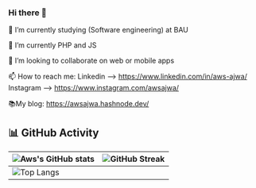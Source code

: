 ### Hi there 👋

🔭 I’m currently studying (Software engineering) at BAU

🌱 I’m currently PHP and JS

👯 I’m looking to collaborate on web or mobile apps

📫 How to reach me: Linkedin --> https://www.linkedin.com/in/aws-ajwa/ 
                    Instagram --> https://www.instagram.com/awsajwa/
                    
📚My blog: https://awsajwa.hashnode.dev/



<!--

Here are some ideas to get you started:

- 🔭 I’m currently working on ...
- 🌱 I’m currently learning ...
- 👯 I’m looking to collaborate on ...
- 🤔 I’m looking for help with ...
- 💬 Ask me about ...
- 📫 How to reach me: ...
- 😄 Pronouns: ...
- ⚡ Fun fact: ...
-->









## 📊 GitHub Activity
| ![Aws's GitHub stats](https://github-readme-stats.vercel.app/api?username=Aws-ajwa&show_icons=true&theme=radical) | ![GitHub Streak](https://github-readme-streak-stats.herokuapp.com?user=Aws-Ajwa&theme=radical)                                                                                                           |
| --------------------------------------------------------------------------------------------------------------------------------- | ----------------------------------------------------------------------------------------------------------------------------------------------------------------------------------------------------------------- |
| ![Top Langs](https://github-readme-stats.vercel.app/api/top-langs/?username=Aws-Ajwa&langs_count=8&theme=radical&layout=compact) | 
